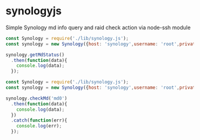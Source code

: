 # synologyjs
Simple Synology md info query and raid check action via node-ssh module

```javascript
const Synology = require('./lib/synology.js');
const synology = new Synology({host: 'synology',username: 'root',privateKey: './synology'});

synology.getMdStatus()
  .then(function(data){
    console.log(data);
  });
```

```javascript
const Synology = require('./lib/synology.js');
const synology = new Synology({host: 'synology',username: 'root',privateKey: './synology'});

synology.checkMd('md0')
  .then(function(data){
    console.log(data);
  })
  .catch(function(err){
    console.log(err);
  });
```
